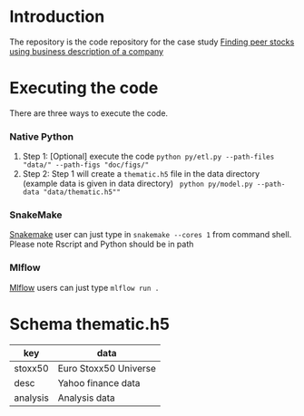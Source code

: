 # Introduction
The repository is the code repository for the case study [Finding peer stocks using business description of a company](https://rpubs.com/r2rahul/874302)

# Executing the code
 There are three ways to execute the code. 
 ### Native Python
 1. Step 1: [Optional] execute the code ``` python py/etl.py --path-files "data/" --path-figs "doc/figs/" ```
 2. Step 2: Step 1 will create a `thematic.h5` file in the data directory (example data is given in data directory) ``` python py/model.py --path-data "data/thematic.h5""```
   
### SnakeMake
[Snakemake](https://snakemake.readthedocs.io/en/stable/index.html) user can just type in ```snakemake --cores 1``` from command shell. Please note Rscript and Python should be in path

### Mlflow

[Mlflow](https://www.mlflow.org/) users can just type ```mlflow run .```

# Schema thematic.h5

|  key |  data |
|---|---|
| stoxx50  | Euro Stoxx50 Universe  |
|  desc | Yahoo finance data  |
| analysis  | Analysis data  |
